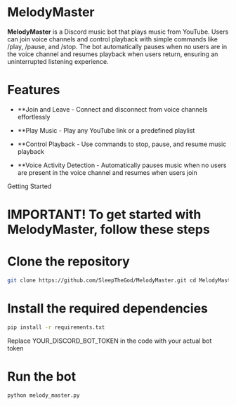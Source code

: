 # MelodyMaster

**MelodyMaster** is a Discord music bot that plays music from YouTube. Users can join voice channels and control playback with simple commands like /play, /pause, and /stop. The bot automatically pauses when no users are in the voice channel and resumes playback when users return, ensuring an uninterrupted listening experience.

# Features

- **Join and Leave - Connect and disconnect from voice channels effortlessly

- **Play Music - Play any YouTube link or a predefined playlist

- **Control Playback - Use commands to stop, pause, and resume music playback

- **Voice Activity Detection - Automatically pauses music when no users are present in the voice channel and resumes when users join

Getting Started

# IMPORTANT!  To get started with MelodyMaster, follow these steps

# Clone the repository
```bash
git clone https://github.com/SleepTheGod/MelodyMaster.git cd MelodyMaster
```
# Install the required dependencies 
```bash
pip install -r requirements.txt
```
Replace YOUR_DISCORD_BOT_TOKEN in the code with your actual bot token

# Run the bot 
```bash
python melody_master.py
```
